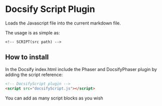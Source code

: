 # Docsify Script Plugin

Loads the Javascript file into the current markdown file.

The usage is as simple as:

```
<!-- SCRIPT(src path) -->
```

## How to install

In the Docsify index.html include the Phaser and DocsifyPhaser plugin by adding the script reference:

```html
<!-- DocsifyScript plugin -->
<script src="docsifyScript.js"></script>
```

You can add as many script blocks as you wish